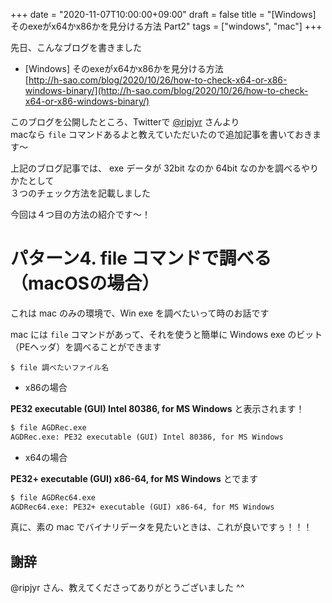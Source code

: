 +++
date = "2020-11-07T10:00:00+09:00"
draft = false
title = "[Windows] そのexeがx64かx86かを見分ける方法 Part2"
tags = ["windows", "mac"]
+++

先日、こんなブログを書きました

- [Windows] そのexeがx64かx86かを見分ける方法  
[http://h-sao.com/blog/2020/10/26/how-to-check-x64-or-x86-windows-binary/](http://h-sao.com/blog/2020/10/26/how-to-check-x64-or-x86-windows-binary/)

このブログを公開したところ、Twitterで [@ripjyr](https://twitter.com/ripjyr) さんより  
macなら `file` コマンドあるよと教えていただいたので追加記事を書いておきます～

上記のブログ記事では、 exe データが 32bit なのか 64bit なのかを調べるやりかたとして  
３つのチェック方法を記載しました

今回は４つ目の方法の紹介です～！

# パターン4. file コマンドで調べる（macOSの場合）

これは mac のみの環境で、Win exe を調べたいって時のお話です

mac には `file` コマンドがあって、それを使うと簡単に Windows exe のビット（PEヘッダ）を調べることができます

```
$ file 調べたいファイル名 
```

- x86の場合

**PE32 executable (GUI) Intel 80386, for MS Windows** と表示されます！

```xml
$ file AGDRec.exe  
AGDRec.exe: PE32 executable (GUI) Intel 80386, for MS Windows
```

- x64の場合

**PE32+ executable (GUI) x86-64, for MS Windows** とでます

```xml
$ file AGDRec64.exe
AGDRec64.exe: PE32+ executable (GUI) x86-64, for MS Windows
```

真に、素の mac でバイナリデータを見たいときは、これが良いですぅ！！！

## 謝辞

@ripjyr さん、教えてくださってありがとうございました ^^
